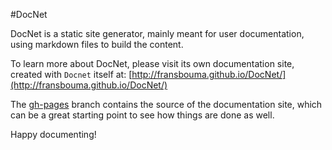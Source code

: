 #DocNet

DocNet is a static site generator, mainly meant for user documentation, using markdown files to build the content.

To learn more about DocNet, please visit its own documentation site, created with `Docnet` itself at:
[http://fransbouma.github.io/DocNet/](http://fransbouma.github.io/DocNet/)

The [gh-pages](https://github.com/FransBouma/DocNet/tree/gh-pages) branch contains the source of the documentation site, which can be a great starting point to see how things are done as well.

Happy documenting!
